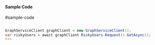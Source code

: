 #### Sample Code
#sample-code 

```C#

GraphServiceClient graphClient = new GraphServiceClient();
var riskyUsers = await graphClient.RiskyUsers.Request().GetAsync();
*** 

```